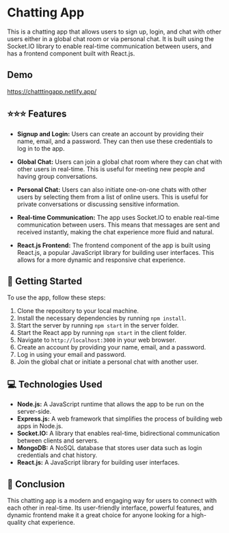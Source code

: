 # Chatting App 

This is a chatting app that allows users to sign up, login, and chat with other users either in a global chat room or via personal chat. It is built using the Socket.IO library to enable real-time communication between users, and has a frontend component built with React.js.

## Demo
https://chatttingapp.netlify.app/ 

## ⭐️⭐️⭐️ Features

- **Signup and Login:** Users can create an account by providing their name, email, and a password. They can then use these credentials to log in to the app.

- **Global Chat:** Users can join a global chat room where they can chat with other users in real-time. This is useful for meeting new people and having group conversations.

- **Personal Chat:** Users can also initiate one-on-one chats with other users by selecting them from a list of online users. This is useful for private conversations or discussing sensitive information.

- **Real-time Communication:** The app uses Socket.IO to enable real-time communication between users. This means that messages are sent and received instantly, making the chat experience more fluid and natural.

- **React.js Frontend:** The frontend component of the app is built using React.js, a popular JavaScript library for building user interfaces. This allows for a more dynamic and responsive chat experience.

## 🚀 Getting Started

To use the app, follow these steps:

1. Clone the repository to your local machine.
2. Install the necessary dependencies by running `npm install`.
3. Start the server by running `npm start` in the server folder.
4. Start the React app by running `npm start` in the client folder.
5. Navigate to `http://localhost:3000` in your web browser.
6. Create an account by providing your name, email, and a password.
7. Log in using your email and password.
8. Join the global chat or initiate a personal chat with another user.

## 💻 Technologies Used

- **Node.js:** A JavaScript runtime that allows the app to be run on the server-side.
- **Express.js:** A web framework that simplifies the process of building web apps in Node.js.
- **Socket.IO:** A library that enables real-time, bidirectional communication between clients and servers.
- **MongoDB:** A NoSQL database that stores user data such as login credentials and chat history.
- **React.js:** A JavaScript library for building user interfaces.

## 🎉 Conclusion

This chatting app is a modern and engaging way for users to connect with each other in real-time. Its user-friendly interface, powerful features, and dynamic frontend make it a great choice for anyone looking for a high-quality chat experience.

